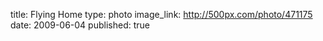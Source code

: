 title: Flying Home
type: photo
image_link: http://500px.com/photo/471175
date: 2009-06-04
published: true


